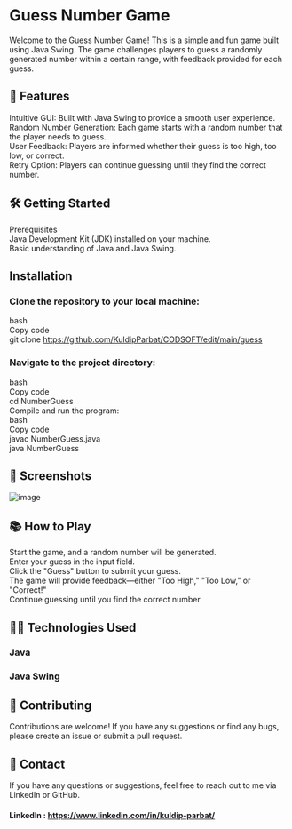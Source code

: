 # Guess Number Game
Welcome to the Guess Number Game! This is a simple and fun game built using Java Swing. The game challenges players to guess a randomly generated number within a certain range, with feedback provided for each guess.

## 🚀 Features
Intuitive GUI: Built with Java Swing to provide a smooth user experience.
Random Number Generation: Each game starts with a random number that the player needs to guess.
<br>User Feedback: Players are informed whether their guess is too high, too low, or correct.
<br>Retry Option: Players can continue guessing until they find the correct number.
## 🛠️ Getting Started
Prerequisites
<br>Java Development Kit (JDK) installed on your machine.
<br>Basic understanding of Java and Java Swing.
## Installation
### Clone the repository to your local machine:
bash
<br>Copy code
<br>git clone https://github.com/KuldipParbat/CODSOFT/edit/main/guess
### Navigate to the project directory:
bash
<br>Copy code
<br>cd NumberGuess
<br>Compile and run the program:
<br>bash
<br>Copy code
<br>javac NumberGuess.java
<br>java NumberGuess

## 📸 Screenshots


![image](https://github.com/user-attachments/assets/3f7bcd8c-1499-4798-8ad1-53a9405968be)



## 📚 How to Play
Start the game, and a random number will be generated.
<br>Enter your guess in the input field.
<br>Click the "Guess" button to submit your guess.
<br>The game will provide feedback—either "Too High," "Too Low," or "Correct!"
<br>Continue guessing until you find the correct number.
## 👨‍💻 Technologies Used
### Java
### Java Swing
## 🤝 Contributing
Contributions are welcome! If you have any suggestions or find any bugs, please create an issue or submit a pull request.

## 📧 Contact
If you have any questions or suggestions, feel free to reach out to me via LinkedIn or GitHub.
#### LinkedIn : https://www.linkedin.com/in/kuldip-parbat/

